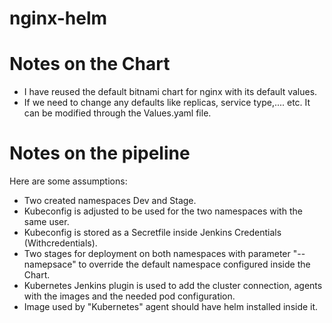 # nginx-helm
# Notes on the Chart
- I have reused the default bitnami chart for nginx with its default values.
- If we need to change any defaults like replicas, service type,.... etc. It can be modified through the Values.yaml file.

# Notes on the pipeline
Here are some assumptions:

- Two created namespaces Dev and Stage.
- Kubeconfig is adjusted to be used for the two namespaces with the same user.
- Kubeconfig is stored as a Secretfile inside Jenkins Credentials (Withcredentials).
- Two stages for deployment on both namespaces with parameter "--namepsace" to override the default namespace configured inside the Chart.
- Kubernetes Jenkins plugin is used to add the cluster connection, agents with the images and the needed pod configuration.
- Image used by "Kubernetes" agent should have helm installed inside it.


